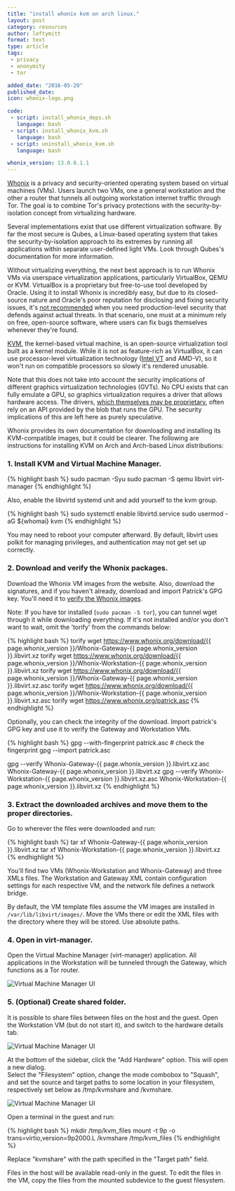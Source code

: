 ```yaml
---
title: "install whonix kvm on arch linux."
layout: post
category: resources
author: leftymitt
format: text
type: article
tags: 
 - privacy
 - anonymity
 - tor

added_date: "2016-05-20"
published_date: 
icon: whonix-logo.png

code: 
 - script: install_whonix_deps.sh
   language: bash
 - script: install_whonix_kvm.sh
   language: bash
 - script: uninstall_whonix_kvm.sh
   language: bash

whonix_version: 13.0.0.1.1
---
```


[Whonix](https://www.whonix.org/) is a privacy and security-oriented operating system based on virtual machines (VMs). 
Users launch two VMs, one a general workstation and the other a router that tunnels all outgoing workstation internet traffic through Tor. 
The goal is to combine Tor's privacy protections with the security-by-isolation concept from virtualizing hardware. 

Several implementations exist that use different virtualization software. 
By far the most secure is Qubes, a Linux-based operating system that takes the security-by-isolation approach to its extremes by running all applications within separate user-defined light VMs. 
Look through Qubes's documentation for more information. 

Without virtualizing everything, the next best approach is to run Whonix VMs via userspace virtualization applications, particularly VirtualBox, QEMU or KVM. 
VirtualBox is a proprietary but free-to-use tool developed by Oracle. 
Using it to install Whonix is incredibly easy, but due to its closed-source nature and Oracle's poor reputation for disclosing and fixing security issues, it's [not recommended](https://www.whonix.org/wiki/KVM#Why_Use_KVM_Over_VirtualBox.3F) when you need production-level security that defends against actual threats. 
In that scenario, one must at a minimum rely on free, open-source software, where users can fix bugs themselves whenever they're found. 

[KVM](http://www.linux-kvm.org/page/Main_Page), the kernel-based virtual machine, is an open-source virtualization tool built as a kernel module. 
While it is not as feature-rich as VirtualBox, it can use processor-level virtualization technology ([Intel VT](http://www.cs.columbia.edu/~cdall/candidacy/pdf/Uhlig2005.pdf) and AMD-V), so it won't run on compatible processors so slowly it's rendered unusable. 

Note that this does not take into account the security implications of different graphics virtualization technologies (GVTs). 
No CPU exists that can fully emulate a GPU, so graphics virtualization requires a driver that allows hardware access. 
The drivers, [which themselves may be proprietary](https://software.intel.com/en-us/blogs/2014/05/02/intel-graphics-virtualization-update), often rely on an API provided by the blob that runs the GPU.
The security implications of this are left here as purely speculative. 

Whonix provides its own documentation for downloading and installing its KVM-compatible images, but it could be clearer.
The following are instructions for installing KVM on Arch and Arch-based Linux distributions: 


### 1. Install KVM and Virtual Machine Manager. 

{% highlight bash %}
sudo pacman -Syu
sudo pacman -S qemu libvirt virt-manager
{% endhighlight %}

Also, enable the libvirtd systemd unit and add yourself to the kvm group. 

{% highlight bash %}
sudo systemctl enable libvirtd.service
sudo usermod -aG ${whomai} kvm
{% endhighlight %}

You may need to reboot your computer afterward. 
By default, libvirt uses polkit for managing privileges, and authentication may not get set up correctly. 

### 2. Download and verify the Whonix packages.

Download the Whonix VM images from the website. 
Also, download the signatures, and if you haven't already, download and import Patrick's GPG key. 
You'll need it to [verify the Whonix images](https://www.whonix.org/wiki/Whonix_Signing_Key).  

Note: If you have tor installed (`sudo pacman -S tor`), you can tunnel wget through it while downloading everything. 
If it's not installed and/or you don't want to wait, omit the 'torify' from the commands below: 

{% highlight bash %}
torify wget https://www.whonix.org/download/{{ page.whonix_version }}/Whonix-Gateway-{{ page.whonix_version }}.libvirt.xz
torify wget https://www.whonix.org/download/{{ page.whonix_version }}/Whonix-Workstation-{{ page.whonix_version }}.libvirt.xz
torify wget https://www.whonix.org/download/{{ page.whonix_version }}/Whonix-Gateway-{{ page.whonix_version }}.libvirt.xz.asc
torify wget https://www.whonix.org/download/{{ page.whonix_version }}/Whonix-Workstation-{{ page.whonix_version }}.libvirt.xz.asc
torify wget https://www.whonix.org/patrick.asc
{% endhighlight %}

Optionally, you can check the integrity of the download. 
Import patrick's GPG key and use it to verify the Gateway and Workstation VMs. 

{% highlight bash %}
gpg --with-fingerprint patrick.asc # check the fingerprint
gpg --import patrick.asc

gpg --verify Whonix-Gateway-{{ page.whonix_version }}.libvirt.xz.asc Whonix-Gateway-{{ page.whonix_version }}.libvirt.xz
gpg --verify Whonix-Workstation-{{ page.whonix_version }}.libvirt.xz.asc Whonix-Workstation-{{ page.whonix_version }}.libvirt.xz
{% endhighlight %}


### 3. Extract the downloaded archives and move them to the proper directories. 

Go to wherever the files were downloaded and run:

{% highlight bash %}
tar xf Whonix-Gateway-{{ page.whonix_version }}.libvirt.xz
tar xf Whonix-Workstation-{{ page.whonix_version }}.libvirt.xz
{% endhighlight %}

You'll find two VMs (Whonix-Workstation and Whonix-Gateway) and three XMLs files. 
The Workstation and Gateway XML contain configuration settings for each respective VM, and the network file defines a network bridge. 

By default, the VM template files assume the VM images are installed in `/var/lib/libvirt/images/`. 
Move the VMs there or edit the XML files with the directory where they will be stored. 
Use absolute paths. 


### 4. Open in virt-manager. 

Open the Virtual Machine Manager (virt-manager) application. 
All applications in the Workstation will be tunneled through the Gateway, which functions as a Tor router. 

<img class="uk-align-center" alt="Virtual Machine Manager UI" 
     src="{{ site.images }}/virt-manager-whonix.png">


### 5. (Optional) Create shared folder. 

It is possible to share files between files on the host and the guest. 
Open the Workstation VM (but do not start it), and switch to the hardware details tab. 

<img class="uk-align-center" alt="Virtual Machine Manager UI" 
     src="{{ site.images }}/virt-manager-hwinfo.png">

At the bottom of the sidebar, click the "Add Hardware" option. 
This will open a new dialog.  
Select the "Filesystem" option, change the mode combobox to "Squash", and set the source and target paths to some location in your filesystem, respectively set below as /tmp/kvmshare and /kvmshare. 

<img class="uk-align-center" alt="Virtual Machine Manager UI" 
     src="{{ site.images }}/virt-manager-new-hw.png">

Open a terminal in the guest and run: 

{% highlight bash %}
mkdir /tmp/kvm_files
mount -t 9p -o trans=virtio,version=9p2000.L /kvmshare /tmp/kvm_files
{% endhighlight %}

Replace "kvmshare" with the path specified in the "Target path" field. 

Files in the host will be available read-only in the guest. 
To edit the files in the VM, copy the files from the mounted subdevice to the guest filesystem. 
